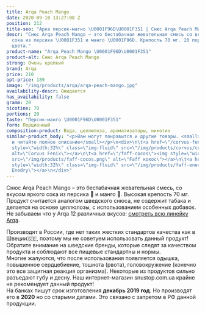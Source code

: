 ```yaml
---
title: Arqa Peach Mango
date: 2020-09-10 13:27:00 Z
position: 212
title-seo: "Арка персик-магно \U0001F96D\U0001F351 | Снюс Arqa Peach Mango"
descr: "Снюс Arqa Peach Mango – это бестабачная жевательная смесь со вкусом яркого
  сока из персика \U0001F351 и манго \U0001F96D. Крепость 70 мг. 20 порций желто-белого
  цвета."
product-name: "Arqa Peach Mango \U0001F96D\U0001F351"
product-alt: Снюс Arqa Peach Mango
strong: Очень крепкий
brand: Arqa
price: 210
opt-price: 189
image: "/img/products/arqa/arqa-peach-mango.jpg"
availability-descr: Ожидается
has_availability: false
gramm: 20
nicotine: 70
portions: 20
taste: "Персик-манго \U0001F96D\U0001F351"
form: Порционный
composition-product: Вода, целлюлоза, ароматизаторы, никотин
similar-product_body: "<p>Вам могут понравится и другие товары. <small>Жмите на картинки
  и читайте полное описание</small></p>\n<div>\n\t<a href=\"/corvus-fenix-barberry\"><img
  style=\"width:32%\" class=\"img-fluid\" src=\"/img/products/corvus/corvus-fenix.png\"
  alt=\"Corvus Fenix\"></a>\n\t<a href=\"/faff-cocos\"><img style=\"width:32%\" class=\"img-fluid\"
  src=\"/img/products/faff-cocos.png\" alt=\"Faff кокос\"></a>\n\t<a href=\"/faff-snus-energy\"><img
  style=\"width:32%\" class=\"img-fluid\" src=\"/img/products/faff-energy.png\" alt=\"Faff
  Enedry\"></a>\n</div>"
---
```


Снюс Arqa Peach Mango – это бестабачная жевательная смесь, со вкусом яркого сока из персика 🍑 и манго 🥭. Высокая крепость 70 мг. Продукт считается аналогом шведского снюса, не содержит табака и делается на основе целлюлозы, с использованием особенных добавок.<br>
Не забываем что у Arqa 12 различных вкусов: [смотреть всю линейку Arqa](/arqa).

Производят в России, где нет таких жестких стандартов качества как в Швеции🇸🇪, поэтому мы не советуем использовать данный продукт! Обратите внимание на шведские бренды, которые следят за качеством продукта и соблюдают все пищевые стандартны и нормы.<br>
Многие жалуются, что после использования появляется одышка, повышенное сердцебиение, тошнота (рвота), головокружение (конечно это все защитная реакция организма). Некоторые из продуктов сильно разъедают губу и десну. Наш интернет-магазин snustop.com.ua крайне не рекомендует данный продукт!<br>
На банках пишут срок изготовления **декабрь 2019 год**. Но производят его в **2020** но со старыми датами. Это связано с запретом в РФ данной продукции.